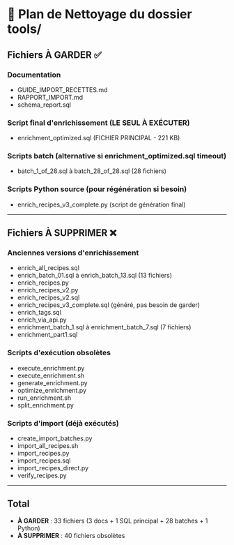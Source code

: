 # 🧹 Plan de Nettoyage du dossier tools/

## Fichiers À GARDER ✅

### Documentation
- GUIDE_IMPORT_RECETTES.md
- RAPPORT_IMPORT.md
- schema_report.sql

### Script final d'enrichissement (LE SEUL À EXÉCUTER)
- enrichment_optimized.sql (FICHIER PRINCIPAL - 221 KB)

### Scripts batch (alternative si enrichment_optimized.sql timeout)
- batch_1_of_28.sql à batch_28_of_28.sql (28 fichiers)

### Scripts Python source (pour régénération si besoin)
- enrich_recipes_v3_complete.py (script de génération final)

---

## Fichiers À SUPPRIMER ❌

### Anciennes versions d'enrichissement
- enrich_all_recipes.sql
- enrich_batch_01.sql à enrich_batch_13.sql (13 fichiers)
- enrich_recipes.py
- enrich_recipes_v2.py
- enrich_recipes_v2.sql
- enrich_recipes_v3_complete.sql (généré, pas besoin de garder)
- enrich_tags.sql
- enrich_via_api.py
- enrichment_batch_1.sql à enrichment_batch_7.sql (7 fichiers)
- enrichment_part1.sql

### Scripts d'exécution obsolètes
- execute_enrichment.py
- execute_enrichment.sh
- generate_enrichment.py
- optimize_enrichment.py
- run_enrichment.sh
- split_enrichment.py

### Scripts d'import (déjà exécutés)
- create_import_batches.py
- import_all_recipes.sh
- import_recipes.py
- import_recipes.sql
- import_recipes_direct.py
- verify_recipes.py

---

## Total
- **À GARDER** : 33 fichiers (3 docs + 1 SQL principal + 28 batches + 1 Python)
- **À SUPPRIMER** : 40 fichiers obsolètes
